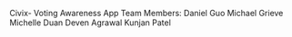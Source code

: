 Civix- Voting Awareness App
Team Members: 
Daniel Guo 
Michael Grieve 
Michelle Duan
Deven Agrawal
Kunjan Patel
